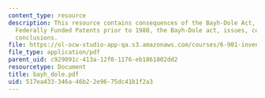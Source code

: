 ```yaml
---
content_type: resource
description: This resource contains consequences of the Bayh-Dole Act, history of
  Federally Funded Patents prior to 1980, the Bayh-Dole act, issues, concerns, and
  conclusions.
file: https://ol-ocw-studio-app-qa.s3.amazonaws.com/courses/6-901-inventions-and-patents-fall-2005/517ea433346a46b22e9675dc41b1f2a3_bayh_dole.pdf
file_type: application/pdf
parent_uid: c929091c-413a-12f0-1176-eb1861802dd2
resourcetype: Document
title: bayh_dole.pdf
uid: 517ea433-346a-46b2-2e96-75dc41b1f2a3
---
```

